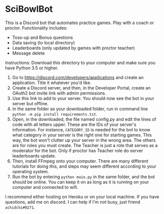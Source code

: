 # SciBowlBot

This is a Discord bot that automates practice games. Play with a coach or proctor.
Functionality includes:
* Toss-up and Bonus questions
* Data saving (to local directory)
* Leaderboards (only updated by games with proctor teacher)
* Message delete

Instructions:
Download this directory to your computer and make sure you have Python 3.5 or higher.

1) Go to https://discord.com/developers/applications and create an application. Title it whatever you'd like.
2) Create a Discord server, and then, in the Developer Portal, create an OAuth2 bot invite link with admin permissions.
3) Use this link to add to your server. You should now see the bot in your server but offline.
4) In the same folder as your downloaded folder, run in command line `python -m pip install requirements.txt`.
5) Open, in the downloaded, the file named config.py and edit the lines of code with all letters upper. These are the IDs of your server's information. For instance, `CATEGORY_ID` is needed for the bot to know what category in your server is the right one for starting games. This way, the bot won't clutter up your server in the wrong area. The others are for roles you must create. The Teacher is just a role that serves as a moderator for the bot. Only if proctor has Teacher role do server leaderboards update.
6) Then, install FFmpeg onto your computer. There are many different tutorials for doing this, and steps may seem different according to your operating system. 
7) Run the bot by entering `python main.py` in the same folder, and the bot should be online. You can keep it on as long as it is running on your computer and connected to wifi.

I recommend either hosting on Heroku or on your local machine.
If you have questions, add me on discord. I can help if I'm not busy, just friend `achidchi#0271`.
